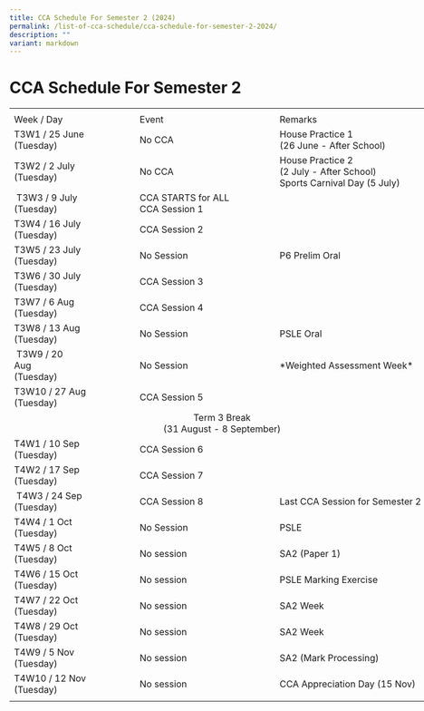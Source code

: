 ```yaml
---
title: CCA Schedule For Semester 2 (2024)
permalink: /list-of-cca-schedule/cca-schedule-for-semester-2-2024/
description: ""
variant: markdown
---
```

# **CCA Schedule For Semester 2**     
<table border="0" cellpadding="0" cellspacing="0" width="750" style="border-collapse:
 collapse;width:563pt"><colgroup><col width="215" style="mso-width-source:userset;mso-width-alt:7862;width:161pt"> <col width="250" style="mso-width-source:userset;mso-width-alt:9142;width:188pt"> <col width="285" style="mso-width-source:userset;mso-width-alt:10422;width:214pt"></colgroup><tbody><tr height="7" style="mso-height-source:userset;height:5.25pt"><td height="7" class="xl68" width="215" style="height:5.25pt;width:161pt"></td><td class="xl68" width="250" style="width:188pt"></td><td class="xl68" width="285" style="width:214pt">
</td></tr><tr height="21" style="height:15.75pt"><td height="21" class="xl69" style="height:15.75pt">Week / Day</td><td class="xl70" style="border-left:none">Event</td><td class="xl71" style="border-left:none">Remarks
</td></tr><tr height="43" style="mso-height-source:userset;height:32.25pt"><td height="43" class="xl72" width="215" style="height:32.25pt;border-top:none;width:161pt">T3W1 / 25 June<span style="mso-spacerun:yes">
<br></span>(Tuesday)
</td><td class="xl73" width="250" style="border-top:none;border-left:none;width:188pt">No CCA</td><td class="xl71" style="border-top:none;border-left:none">House Practice 1
<br>(26 June - After School)
</td></tr><tr height="43" style="mso-height-source:userset;height:32.25pt"><td height="43" class="xl72" width="215" style="height:32.25pt;border-top:none;width:161pt">T3W2 / 2 July<span style="mso-spacerun:yes">
<br></span>(Tuesday)</td><td class="xl73" width="250" style="border-top:none;border-left:none;width:188pt">No CCA</td><td class="xl74" width="285" style="border-top:none;border-left:none;width:214pt">House Practice 2
<br>(2 July - After School)
<br>Sports Carnival Day (5 July)
</td></tr><tr height="43" style="mso-height-source:userset;height:32.25pt"><td height="43" class="xl72" width="215" style="height:32.25pt;border-top:none;width:161pt">&nbsp;T3W3 / 9 July<span style="mso-spacerun:yes">&nbsp;&nbsp;&nbsp;&nbsp;&nbsp;&nbsp;&nbsp;&nbsp;&nbsp;&nbsp;&nbsp;&nbsp;&nbsp;&nbsp;&nbsp;&nbsp;&nbsp;&nbsp;&nbsp;&nbsp;&nbsp; </span>(Tuesday)</td><td class="xl66" width="250" style="border-top:none;border-left:none;width:188pt">CCA STARTS for ALL
<br>CCA Session 1
</td><td class="xl71" style="border-top:none;border-left:none">
</td></tr><tr height="43" style="mso-height-source:userset;height:32.25pt"><td height="43" class="xl72" width="215" style="height:32.25pt;border-top:none;width:161pt">T3W4 / 16 July<span style="mso-spacerun:yes">
<br></span>(Tuesday)</td><td class="xl67" style="border-top:none;border-left:none">CCA Session 2
</td><td class="xl71" style="border-top:none;border-left:none">&nbsp;</td></tr><tr height="43" style="mso-height-source:userset;height:32.25pt"><td height="43" class="xl72" width="215" style="height:32.25pt;border-top:none;
width:161pt">T3W5 / 23 July<span style="mso-spacerun:yes">
<br></span>(Tuesday)</td><td class="xl70" style="border-top:none;border-left:none">No Session</td><td class="xl71" style="border-top:none;border-left:none">P6 Prelim Oral
</td></tr><tr height="43" style="mso-height-source:userset;height:32.25pt"><td height="43" class="xl72" width="215" style="height:32.25pt;border-top:none;width:161pt">T3W6 / 30 July<span style="mso-spacerun:yes">
<br></span>(Tuesday)</td><td class="xl67" style="border-top:none;border-left:none">CCA Session 3</td><td class="xl71" style="border-top:none;border-left:none">
</td></tr><tr height="43" style="mso-height-source:userset;height:32.25pt"><td height="43" class="xl72" width="215" style="height:32.25pt;border-top:none;width:161pt">T3W7 / 6 Aug<span style="mso-spacerun:yes">
<br> </span>(Tuesday)</td><td class="xl70" style="border-top:none;border-left:none">CCA Session 4
</td><td class="xl71" style="border-top:none;border-left:none">
</td></tr><tr height="43" style="mso-height-source:userset;height:32.25pt"><td height="43" class="xl72" width="215" style="height:32.25pt;border-top:none;width:161pt">T3W8 / 13 Aug<span style="mso-spacerun:yes">
<br></span>(Tuesday)</td><td class="xl70" style="border-top:none;border-left:none">No Session</td><td class="xl75" width="285" style="width:214pt">PSLE Oral
</td></tr><tr height="43" style="mso-height-source:userset;height:32.25pt"><td height="43" class="xl72" width="215" style="height:32.25pt;border-top:none;width:161pt">&nbsp;T3W9 / 20 Aug<span style="mso-spacerun:yes">&nbsp;&nbsp;&nbsp;&nbsp;&nbsp;&nbsp;&nbsp;&nbsp;&nbsp;&nbsp;&nbsp;&nbsp;&nbsp;&nbsp;&nbsp;&nbsp;&nbsp;&nbsp;&nbsp;&nbsp;&nbsp;&nbsp;&nbsp; </span>(Tuesday)</td><td class="xl67" style="border-top:none;border-left:none">No Session&nbsp;</td><td class="xl75" width="285" style="width:214pt">*Weighted Assessment Week*
</td></tr><tr height="43" style="mso-height-source:userset;height:32.25pt"><td height="43" class="xl72" width="215" style="height:32.25pt;border-top:none;width:161pt">T3W10 / 27 Aug<span style="mso-spacerun:yes">
<br></span>(Tuesday)</td><td class="xl70" style="border-top:none;border-left:none">CCA Session 5
</td><td class="xl75" width="285" style="width:214pt">
</td></tr><tr height="43" style="mso-height-source:userset;height:32.25pt"><td colspan="3" height="43" class="xl76" width="750" style="height:32.25pt;
width:563pt">
<center>Term 3 Break<br>(31 August - 8 September)</center>
</td></tr><tr style="height:30.75pt;outline:0px;margin-right:0px;padding-bottom:
</td></tr><tr height="><td height="43" class="xl72" width="215" style="height:32.25pt;border-top:none;width:161pt">T4W1 / 10 Sep<span style="msospacerun:yes">
<br></span>(Tuesday)</td><td class="xl67" style="border-top:none;border-left:none">CCA Session 6</td><td class="xl71" style="border-top:none;border-left:none">
</td></tr><tr height="43" style="mso-height-source:userset;height:32.25pt"><td height="43" class="xl72" width="215" style="height:32.25pt;border-top:none;width:161pt">T4W2 / 17 Sep<span style="mso-spacerun:yes">
<br></span>(Tuesday)
</td><td class="xl67" style="border-top:none;border-left:none">CCA Session 7</td><td class="xl74" width="285" style="border-top:none;border-left:none;width:214pt">
</td></tr><tr height="43" style="mso-height-source:userset;height:32.25pt"><td height="43" class="xl72" width="215" style="height:32.25pt;border-top:none;width:161pt">&nbsp;T4W3 / 24 Sep<span style="mso-spacerun:yes">
<br></span>(Tuesday)</td><td class="xl67" style="border-top:none;border-left:none">CCA Session 8
</td><td class="xl71" style="border-top:none;border-left:none">Last CCA Session for Semester 2
</td></tr><tr height="43" style="mso-height-source:userset;height:32.25pt"><td height="43" class="xl72" width="215" style="height:32.25pt;border-top:none;width:161pt">T4W4 / 1 Oct<span style="mso-spacerun:yes">
<br></span>(Tuesday)</td><td class="xl67" style="border-top:none;border-left:none">No Session
</td><td class="xl74" width="285" style="border-top:none;border-left:none;width:214pt">PSLE  
</td></tr><tr height="43" style="mso-height-source:userset;height:32.25pt"><td height="43" class="xl72" width="215" style="height:32.25pt;border-top:none;width:161pt">T4W5 / 8 Oct<span style="mso-spacerun:yes">
<br></span>(Tuesday)
</td><td class="xl70" style="border-top:none;border-left:none">No session</td><td class="xl74" width="285" style="border-top:none;border-left:none;width:214pt">SA2 (Paper 1)
</td></tr><tr height="43" style="mso-height-source:userset;height:32.25pt"><td height="43" class="xl72" width="215" style="height:32.25pt;border-top:none;width:161pt">T4W6 / 15 Oct<span style="mso-spacerun:yes">
<br></span>(Tuesday)</td><td class="xl70" style="border-top:none;border-left:none">No session
</td><td class="xl71" style="border-top:none;border-left:none">PSLE Marking Exercise
</td></tr><tr height="43" style="mso-height-source:userset;height:32.25pt"><td height="43" class="xl72" width="215" style="height:32.25pt;border-top:none;width:161pt">T4W7 / 22 Oct<span style="mso-spacerun:yes">
<br></span>(Tuesday)
</td><td class="xl70" style="border-top:none;border-left:none">No session</td><td class="xl71" style="border-top:none;border-left:none">SA2 Week
</td></tr><tr height="43" style="mso-height-source:userset;height:32.25pt"><td height="43" class="xl72" width="215" style="height:32.25pt;border-top:none;width:161pt">T4W8 / 29 Oct<span style="mso-spacerun:yes">
<br></span>(Tuesday)</td><td class="xl70" style="border-top:none;border-left:none">No session
</td><td class="xl71" style="border-top:none;border-left:none">SA2 Week
</td></tr><tr height="43" style="mso-height-source:userset;height:32.25pt"><td height="43" class="xl72" width="215" style="height:32.25pt;border-top:none;width:161pt">T4W9 / 5 Nov<span style="mso-spacerun:yes">
<br></span>(Tuesday)
</td><td class="xl70" style="border-top:none;border-left:none">No session</td><td class="xl71" style="border-top:none;border-left:none">SA2 (Mark Processing)
</td></tr><tr height="43" style="mso-height-source:userset;height:32.25pt"><td height="43" class="xl72" width="215" style="height:32.25pt;border-top:none;width:161pt">T4W10 / 12 Nov<span style="mso-spacerun:yes">
<br></span>(Tuesday)
</td><td class="xl70" style="border-top:none;border-left:none">No session</td><td class="xl75" width="285" style="width:214pt">CCA Appreciation Day (15 Nov)
</td></tr><tr height="6" style="mso-height-source:userset;height:4.5pt"><td height="6" class="xl68" style="height:4.5pt"><a name="RANGE!E26:G26"></a></td><td class="xl68"></td><td class="xl68">
</td></tr></tbody></table>